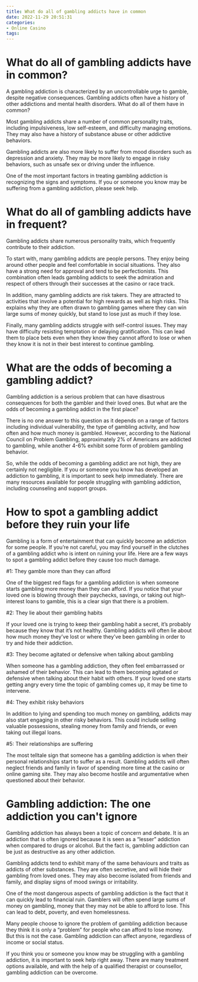 ```yaml
---
title: What do all of gambling addicts have in common
date: 2022-11-29 20:51:31
categories:
- Online Casino
tags:
---
```



#  What do all of gambling addicts have in common?

A gambling addiction is characterized by an uncontrollable urge to gamble, despite negative consequences. Gambling addicts often have a history of other addictions and mental health disorders. What do all of them have in common?

Most gambling addicts share a number of common personality traits, including impulsiveness, low self-esteem, and difficulty managing emotions. They may also have a history of substance abuse or other addictive behaviors.

Gambling addicts are also more likely to suffer from mood disorders such as depression and anxiety. They may be more likely to engage in risky behaviors, such as unsafe sex or driving under the influence.

One of the most important factors in treating gambling addiction is recognizing the signs and symptoms. If you or someone you know may be suffering from a gambling addiction, please seek help.

#  What do all of gambling addicts have in frequent?

Gambling addicts share numerous personality traits, which frequently contribute to their addiction.

To start with, many gambling addicts are people persons. They enjoy being around other people and feel comfortable in social situations. They also have a strong need for approval and tend to be perfectionists. This combination often leads gambling addicts to seek the admiration and respect of others through their successes at the casino or race track.

In addition, many gambling addicts are risk takers. They are attracted to activities that involve a potential for high rewards as well as high risks. This explains why they are often drawn to gambling games where they can win large sums of money quickly, but stand to lose just as much if they lose.

Finally, many gambling addicts struggle with self-control issues. They may have difficulty resisting temptation or delaying gratification. This can lead them to place bets even when they know they cannot afford to lose or when they know it is not in their best interest to continue gambling.

#  What are the odds of becoming a gambling addict?

Gambling addiction is a serious problem that can have disastrous consequences for both the gambler and their loved ones. But what are the odds of becoming a gambling addict in the first place?

There is no one answer to this question as it depends on a range of factors including individual vulnerability, the type of gambling activity, and how often and how much money is gambled. However, according to the National Council on Problem Gambling, approximately 2% of Americans are addicted to gambling, while another 4-6% exhibit some form of problem gambling behavior.

So, while the odds of becoming a gambling addict are not high, they are certainly not negligible. If you or someone you know has developed an addiction to gambling, it is important to seek help immediately. There are many resources available for people struggling with gambling addiction, including counseling and support groups.

#  How to spot a gambling addict before they ruin your life

Gambling is a form of entertainment that can quickly become an addiction for some people. If you’re not careful, you may find yourself in the clutches of a gambling addict who is intent on ruining your life. Here are a few ways to spot a gambling addict before they cause too much damage.

#1: They gamble more than they can afford

One of the biggest red flags for a gambling addiction is when someone starts gambling more money than they can afford. If you notice that your loved one is blowing through their paychecks, savings, or taking out high-interest loans to gamble, this is a clear sign that there is a problem.

#2: They lie about their gambling habits

If your loved one is trying to keep their gambling habit a secret, it’s probably because they know that it’s not healthy. Gambling addicts will often lie about how much money they’ve lost or where they’ve been gambling in order to try and hide their addiction.

#3: They become agitated or defensive when talking about gambling

When someone has a gambling addiction, they often feel embarrassed or ashamed of their behavior. This can lead to them becoming agitated or defensive when talking about their habit with others. If your loved one starts getting angry every time the topic of gambling comes up, it may be time to intervene.

#4: They exhibit risky behaviors

In addition to lying and spending too much money on gambling, addicts may also start engaging in other risky behaviors. This could include selling valuable possessions, stealing money from family and friends, or even taking out illegal loans.

#5: Their relationships are suffering

The most telltale sign that someone has a gambling addiction is when their personal relationships start to suffer as a result. Gambling addicts will often neglect friends and family in favor of spending more time at the casino or online gaming site. They may also become hostile and argumentative when questioned about their behavior.

#  Gambling addiction: The one addiction you can't ignore

Gambling addiction has always been a topic of concern and debate. It is an addiction that is often ignored because it is seen as a “lesser” addiction when compared to drugs or alcohol. But the fact is, gambling addiction can be just as destructive as any other addiction.

Gambling addicts tend to exhibit many of the same behaviours and traits as addicts of other substances. They are often secretive, and will hide their gambling from loved ones. They may also become isolated from friends and family, and display signs of mood swings or irritability.

One of the most dangerous aspects of gambling addiction is the fact that it can quickly lead to financial ruin. Gamblers will often spend large sums of money on gambling, money that they may not be able to afford to lose. This can lead to debt, poverty, and even homelessness.

Many people choose to ignore the problem of gambling addiction because they think it is only a “problem” for people who can afford to lose money. But this is not the case. Gambling addiction can affect anyone, regardless of income or social status.

If you think you or someone you know may be struggling with a gambling addiction, it is important to seek help right away. There are many treatment options available, and with the help of a qualified therapist or counsellor, gambling addiction can be overcome.
